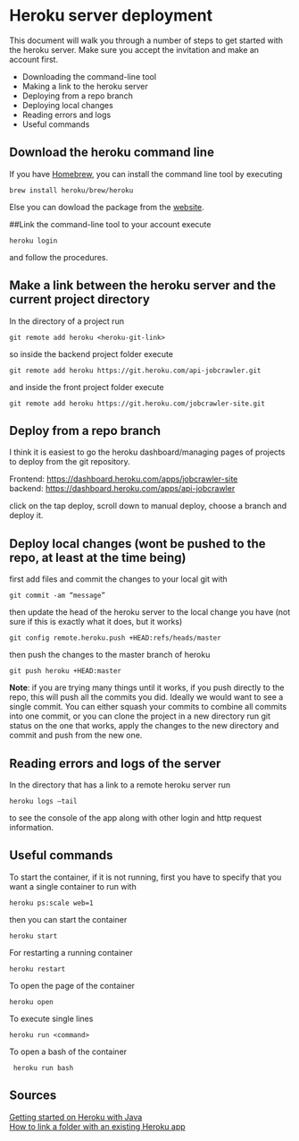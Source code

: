 # Heroku server deployment 

This document will walk you through a number of steps to get started with the heroku server. Make sure you accept the invitation and make an account first.
- Downloading the command-line tool
- Making a link to the heroku server
- Deploying from a repo branch
- Deploying local changes
- Reading errors and logs
- Useful commands


## Download the heroku command line 
If you have [Homebrew](https://brew.sh/), you can install the command line tool by executing 

    brew install heroku/brew/heroku
    
Else you can dowload the package from the [website](https://devcenter.heroku.com/articles/getting-started-with-java#set-up).

##Link the command-line tool to your account
execute

    heroku login 
    
and follow the procedures.


## Make a link between the heroku server and the current project directory
In the directory of a project run 

    git remote add heroku <heroku-git-link>

so inside the backend project folder execute

    git remote add heroku https://git.heroku.com/api-jobcrawler.git

and inside the front project folder execute 

    git remote add heroku https://git.heroku.com/jobcrawler-site.git

## Deploy from a repo branch
I think it is easiest to go the heroku dashboard/managing pages of projects to deploy from the git repository. 

Frontend: https://dashboard.heroku.com/apps/jobcrawler-site \
backend: https://dashboard.heroku.com/apps/api-jobcrawler

click on the tap deploy, scroll down to manual deploy, choose a branch and deploy it. 


## Deploy local changes (wont be pushed to the repo, at least at the time being)
first add files and commit the changes to your local git with 
    
    git commit -am “message”
then update the head of the heroku server to the local change you have (not sure if this is exactly what it does, but it works)

    git config remote.heroku.push +HEAD:refs/heads/master
then push the changes to the master branch of heroku

    git push heroku +HEAD:master

**Note**: if you are trying many things until it works, if you push directly to the repo, this will push all the commits you did. Ideally we would want to see a single commit. You can either squash your commits to combine all commits into one commit, or you can clone the project in a new directory run git status on the one that works, apply the changes to the new directory and commit and push from the new one. 

## Reading errors and logs of the server
In the directory that has a link to a remote heroku server run

    heroku logs –tail
to see the console of the app along with other login and http request information.

## Useful commands 
To start the container, if it is not running, first you have to specify that you want a single container to run with
    
    heroku ps:scale web=1
    
then you can start the container

    heroku start

For restarting a running container 
	    
    heroku restart
To open the page of the container
        
    heroku open

To execute single lines
    
    heroku run <command>
    
To open a bash of the container
	 
	 heroku run bash
	 
## Sources
[Getting started on Heroku with Java](https://devcenter.heroku.com/articles/getting-started-with-java) \
[How to link a folder with an existing Heroku app](https://stackoverflow.com/questions/5129598/how-to-link-a-folder-with-an-existing-heroku-app)

	
